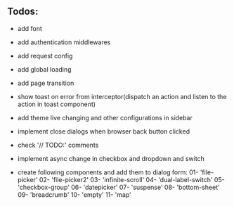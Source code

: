 ## Todos:

- add font
- add authentication middlewares
- add request config
- add global loading
- add page transition
- show toast on error from interceptor(dispatch an action and listen to the action in toast component)

- add theme live changing and other configurations in sidebar
- implement close dialogs when browser back button clicked
- check '// TODO:' comments
- implement async change in checkbox and dropdown and switch
- create following components and add them to dialog form:
  01- 'file-picker'
  02- 'file-picker2'
  03- 'infinite-scroll'
  04- 'dual-label-switch'
  05- 'checkbox-group'
  06- 'datepicker'
  07- 'suspense'
  08- 'bottom-sheet'
  09- 'breadcrumb'
  10- 'empty'
  11- 'map'
